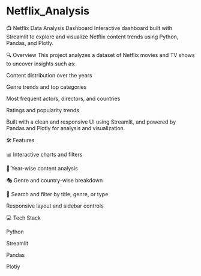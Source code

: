 # Netflix_Analysis
📺 Netflix Data Analysis Dashboard Interactive dashboard built with Streamlit to explore and visualize Netflix content trends using Python, Pandas, and Plotly.

🔍 Overview
This project analyzes a dataset of Netflix movies and TV shows to uncover insights such as:

Content distribution over the years

Genre trends and top categories

Most frequent actors, directors, and countries

Ratings and popularity trends

Built with a clean and responsive UI using Streamlit, and powered by Pandas and Plotly for analysis and visualization.

🛠️ Features

📊 Interactive charts and filters

📅 Year-wise content analysis

🎭 Genre and country-wise breakdown

🔎 Search and filter by title, genre, or type

Responsive layout and sidebar controls

💻 Tech Stack

Python

Streamlit

Pandas

Plotly


